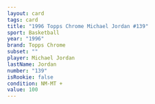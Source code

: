 ```yaml
---
layout: card
tags: card
title: "1996 Topps Chrome Michael Jordan #139"
sport: Basketball
year: "1996"
brand: Topps Chrome
subset: ""
player: Michael Jordan
lastName: Jordan
number: "139"
isRookie: false
condition: NM-MT +
value: 100
---
```

